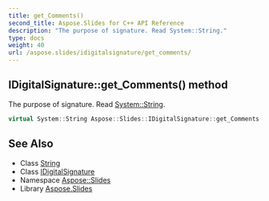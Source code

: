 ```yaml
---
title: get_Comments()
second_title: Aspose.Slides for C++ API Reference
description: "The purpose of signature. Read System::String."
type: docs
weight: 40
url: /aspose.slides/idigitalsignature/get_comments/
---
```

## IDigitalSignature::get_Comments() method


The purpose of signature. Read [System::String](../../../system/string/).

```cpp
virtual System::String Aspose::Slides::IDigitalSignature::get_Comments()=0
```

## See Also

* Class [String](../../../system/string/)
* Class [IDigitalSignature](../)
* Namespace [Aspose::Slides](../../)
* Library [Aspose.Slides](../../../)